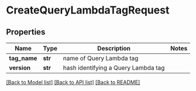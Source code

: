 # CreateQueryLambdaTagRequest


## Properties
Name | Type | Description | Notes
------------ | ------------- | ------------- | -------------
**tag_name** | **str** | name of Query Lambda tag | 
**version** | **str** | hash identifying a Query Lambda tag | 

[[Back to Model list]](../README.md#documentation-for-models) [[Back to API list]](../README.md#documentation-for-api-endpoints) [[Back to README]](../README.md)


